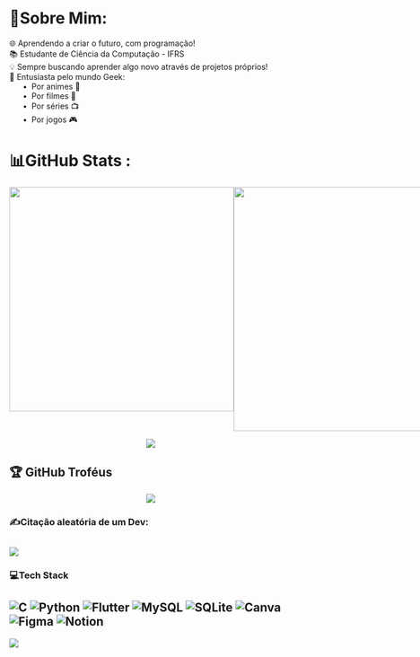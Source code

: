 
# 💫Sobre Mim:
🌐 Aprendendo a criar o futuro, com programação!  
📚 Estudante de Ciência da Computação - IFRS  
💡 Sempre buscando aprender algo novo através de projetos próprios!  
🎯 Entusiasta pelo mundo Geek:  
&nbsp;&nbsp;&nbsp;&nbsp;&nbsp;&nbsp;• &nbsp;Por animes 🍙  
&nbsp;&nbsp;&nbsp;&nbsp;&nbsp;&nbsp;• &nbsp;Por filmes 🍿  
&nbsp;&nbsp;&nbsp;&nbsp;&nbsp;&nbsp;• &nbsp;Por séries 📺  
&nbsp;&nbsp;&nbsp;&nbsp;&nbsp;&nbsp;• &nbsp;Por jogos 🎮

# 📊GitHub Stats :
<div style="display: flex; justify-content: space-around;" align="center">
  <img src="https://github-readme-stats.vercel.app/api?username=JP-Out&theme=merko&hide_border=true&include_all_commits=true&count_private=false" width="400"/>
  <img src="https://github-readme-streak-stats.herokuapp.com/?user=JP-Out&theme=merko&hide_border=true" width="435"/>
</div>

<p align="center">
  <img src="https://github-readme-stats.vercel.app/api/top-langs/?username=JP-Out&theme=merko&hide_border=true&include_all_commits=true&count_private=false&layout=compact" />
</p>


## 🏆 GitHub Troféus
<div align="center">
  <img src="https://github-trophies.vercel.app/?username=JP-Out&theme=gruvbox&no-frame=true&no-bg=false&margin-w=4"/>
</div>

### ✍️Citação aleatória de um Dev:
![](https://quotes-github-readme.vercel.app/api?type=horizontal&theme=gruvbox)
---
### 💻Tech Stack
![C](https://img.shields.io/badge/c-%2300599C.svg?style=for-the-badge&logo=c&logoColor=white) ![Python](https://img.shields.io/badge/python-3670A0?style=for-the-badge&logo=python&logoColor=ffdd54) ![Flutter](https://img.shields.io/badge/Flutter-%2302569B.svg?style=for-the-badge&logo=Flutter&logoColor=white) ![MySQL](https://img.shields.io/badge/mysql-%2300f.svg?style=for-the-badge&logo=mysql&logoColor=white) ![SQLite](https://img.shields.io/badge/sqlite-%2307405e.svg?style=for-the-badge&logo=sqlite&logoColor=white) ![Canva](https://img.shields.io/badge/Canva-%2300C4CC.svg?style=for-the-badge&logo=Canva&logoColor=white) 	![Figma](https://img.shields.io/badge/figma-%23F24E1E.svg?style=for-the-badge&logo=figma&logoColor=white) ![Notion](https://img.shields.io/badge/Notion-%23000000.svg?style=for-the-badge&logo=notion&logoColor=white)
---
[![](https://visitcount.itsvg.in/api?id=JP-Out&icon=9&color=12)](https://visitcount.itsvg.in)
